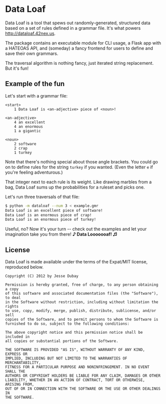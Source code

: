 # Data Loaf

Data Loaf is a tool that spews out randomly-generated, structured data based on
a set of rules defined in a grammar file. It's what powers
<http://dataloaf.42nex.us>.

The package contains an executable module for CLI usage, a Flask app with a
HATEOAS API, and (someday) a fancy frontend for users to define and save their
own grammars.

The traversal algorithm is nothing fancy, just iterated string replacement. But
it's fun!

## Example of the fun

Let's start with a grammar file:

```
<start>
    1 Data Loaf is <an-adjective> piece of <noun>!

<an-adjective>
    4 an excellent
    4 an enormous
    1 a gigantic
    
<noun>
    2 software
    2 crap
    1 turkey
```

Note that there's nothing special about those angle brackets. You could go on
to define rules for the string `turkey` if you wanted. (Even the letter `e` if
you're feeling adventurous.)

That integer next to each rule is its weight. Like drawing marbles from a bag,
Data Loaf sums up the probabilities for a ruleset and picks one.

Let's run three traversals of that file:

```bash
$ python -m dataloaf --num 3 < example.gmr
Data Loaf is an excellent piece of software!
Data Loaf is an enormous piece of crap!
Data Loaf is an enormous piece of turkey!
```

Useful, no? Now it's your turn -- check out the examples and let your
imagination take you from there! **♪ Data Looooooaf! ♫**

## License

Data Loaf is made available under the terms of the Expat/MIT license,
reproduced below.

```
Copyright (C) 2012 by Jesse Dubay

Permission is hereby granted, free of charge, to any person obtaining a copy
of this software and associated documentation files (the "Software"), to deal
in the Software without restriction, including without limitation the rights
to use, copy, modify, merge, publish, distribute, sublicense, and/or sell
copies of the Software, and to permit persons to whom the Software is
furnished to do so, subject to the following conditions:

The above copyright notice and this permission notice shall be included in
all copies or substantial portions of the Software.

THE SOFTWARE IS PROVIDED "AS IS", WITHOUT WARRANTY OF ANY KIND, EXPRESS OR
IMPLIED, INCLUDING BUT NOT LIMITED TO THE WARRANTIES OF MERCHANTABILITY,
FITNESS FOR A PARTICULAR PURPOSE AND NONINFRINGEMENT. IN NO EVENT SHALL THE
AUTHORS OR COPYRIGHT HOLDERS BE LIABLE FOR ANY CLAIM, DAMAGES OR OTHER
LIABILITY, WHETHER IN AN ACTION OF CONTRACT, TORT OR OTHERWISE, ARISING FROM,
OUT OF OR IN CONNECTION WITH THE SOFTWARE OR THE USE OR OTHER DEALINGS IN
THE SOFTWARE.
```
